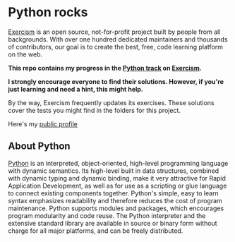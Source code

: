 # Python rocks

[Exercism](https://exercism.org/) is an open source, not-for-profit project built by people from all backgrounds. With over one hundred dedicated maintainers and thousands of contributors, our goal is to create the best, free, code learning platform on the web.

**This repo contains my progress in the [Python track](https://exercism.org/tracks/python) on [Exercism](https://exercism.org/).**

**I strongly encourage everyone to find their solutions. However, if you're just learning and need a hint, this might help.**

By the way, Exercism frequently updates its exercises. These solutions cover the tests you might find in the folders for this project.

Here's my [public profile](https://exercism.org/profiles/poacosta)

## About Python

[Python](https://www.python.org/) is an interpreted, object-oriented, high-level programming language with dynamic semantics. Its high-level built in data structures, combined with dynamic typing and dynamic binding, make it very attractive for Rapid Application Development, as well as for use as a scripting or glue language to connect existing components together. Python's simple, easy to learn syntax emphasizes readability and therefore reduces the cost of program maintenance. Python supports modules and packages, which encourages program modularity and code reuse. The Python interpreter and the extensive standard library are available in source or binary form without charge for all major platforms, and can be freely distributed.
